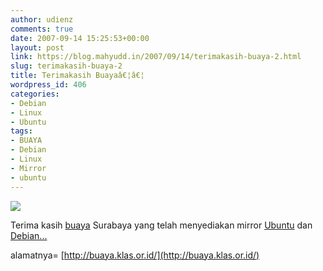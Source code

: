 ```yaml
---
author: udienz
comments: true
date: 2007-09-14 15:25:53+00:00
layout: post
link: https://blog.mahyudd.in/2007/09/14/terimakasih-buaya-2.html
slug: terimakasih-buaya-2
title: Terimakasih Buayaâ€¦â€¦
wordpress_id: 406
categories:
- Debian
- Linux
- Ubuntu
tags:
- BUAYA
- Debian
- Linux
- Mirror
- ubuntu
---
```


[![](http://buaya.klas.or.id/images/buaya-header-budiw-modif.jpg)](http://buaya.klas.or.id/)

Terima kasih [buaya](http://buaya.klas.or.id/) Surabaya yang telah menyediakan mirror [Ubuntu](http://buaya.klas.or.id/ubuntu/) dan [Debian...](http://buaya.klas.or.id/debian/)

alamatnya= [http://buaya.klas.or.id/](http://buaya.klas.or.id/)
